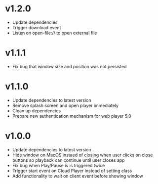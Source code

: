 # v1.2.0
- Update dependencies
- Trigger download event
- Listen on open-file:// to open external file

# v1.1.1
- Fix bug that window size and position was not persisted

# v1.1.0
- Update dependencies to latest version
- Remove splash screen and open player immediately
- Clean up dependencies
- Prepare new authentication mechanism for web player 5.0 

# v1.0.0
- Update dependencies to latest version
- Hide window on MacOS instaed of closing when user clicks on close buttons so playback can continue until user closes app
- Fix bug when Play/Pause is is triggered twice
- Trigger start event on Cloud Player instead of setting class
- Add functionality to wait on client event before showing window
 
